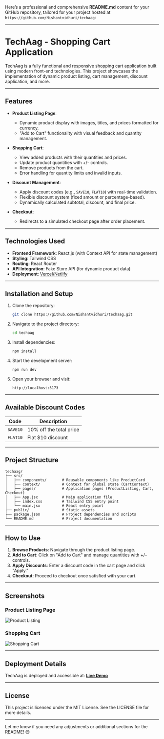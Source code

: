 Here’s a professional and comprehensive **README.md** content for your GitHub repository, tailored for your project hosted at `https://github.com/Nishantvidhuri/techaag`:

---

# **TechAag - Shopping Cart Application**

TechAag is a fully functional and responsive shopping cart application built using modern front-end technologies. This project showcases the implementation of dynamic product listing, cart management, discount application, and more.

---

## **Features**

- **Product Listing Page**:
  - Dynamic product display with images, titles, and prices formatted for currency.
  - "Add to Cart" functionality with visual feedback and quantity management.

- **Shopping Cart**:
  - View added products with their quantities and prices.
  - Update product quantities with +/- controls.
  - Remove products from the cart.
  - Error handling for quantity limits and invalid inputs.

- **Discount Management**:
  - Apply discount codes (e.g., `SAVE10`, `FLAT10`) with real-time validation.
  - Flexible discount system (fixed amount or percentage-based).
  - Dynamically calculated subtotal, discount, and final price.

- **Checkout**:
  - Redirects to a simulated checkout page after order placement.

---

## **Technologies Used**

- **Frontend Framework**: React.js (with Context API for state management)
- **Styling**: Tailwind CSS
- **Routing**: React Router
- **API Integration**: Fake Store API (for dynamic product data)
- **Deployment**: [Vercel/Netlify](#deployment-details)

---

## **Installation and Setup**

1. Clone the repository:
   ```bash
   git clone https://github.com/Nishantvidhuri/techaag.git
   ```

2. Navigate to the project directory:
   ```bash
   cd techaag
   ```

3. Install dependencies:
   ```bash
   npm install
   ```

4. Start the development server:
   ```bash
   npm run dev
   ```

5. Open your browser and visit:
   ```
   http://localhost:5173
   ```

---

## **Available Discount Codes**

| Code     | Description              |
|----------|--------------------------|
| `SAVE10` | 10% off the total price  |
| `FLAT10` | Flat $10 discount        |

---

## **Project Structure**

```
techaag/
├── src/
│   ├── components/       # Reusable components like ProductCard
│   ├── context/          # Context for global state (CartContext)
│   ├── pages/            # Application pages (ProductListing, Cart, Checkout)
│   ├── App.jsx           # Main application file
│   ├── index.css         # Tailwind CSS entry point
│   └── main.jsx          # React entry point
├── public/               # Static assets
├── package.json          # Project dependencies and scripts
└── README.md             # Project documentation
```

---

## **How to Use**

1. **Browse Products**: Navigate through the product listing page.
2. **Add to Cart**: Click on "Add to Cart" and manage quantities with +/– controls.
3. **Apply Discounts**: Enter a discount code in the cart page and click "Apply."
4. **Checkout**: Proceed to checkout once satisfied with your cart.

---

## **Screenshots**

### **Product Listing Page**
![Product Listing](https://via.placeholder.com/600x400?text=Product+Listing+Page)

### **Shopping Cart**
![Shopping Cart](https://via.placeholder.com/600x400?text=Shopping+Cart)

---

## **Deployment Details**

TechAag is deployed and accessible at:
[**Live Demo**](#)

---

## **License**

This project is licensed under the MIT License. See the LICENSE file for more details.

---

Let me know if you need any adjustments or additional sections for the README! 😊